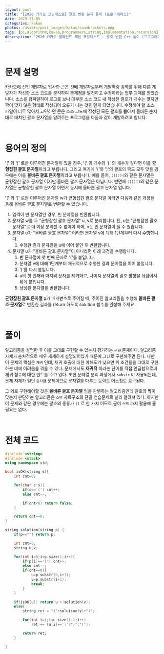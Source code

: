 ```yaml
---
layout: post
title: "[2020 카카오 코딩테스트] 괄호 변환 문제 풀이 (프로그래머스)"
date: 2020-11-09
categories: kakao
photos: /assets/post_images/kakao/convbrackets.png
tags: [ps,algorithm,kakao,programmers,string,implementation,recursion]
description: "2020 카카오 블라인드 채용 코딩테스트 - 괄호 변환 C++ 풀이 (프로그래머스)"
---
```


<br>

# 문제 설명

카카오에 신입 개발자로 입사한 콘은 선배 개발자로부터 개발역량 강화를 위해 다른 개발자가 작성한 소스 코드를 분석하여 문제점을 발견하고 수정하라는 업무 과제를 받았습니다. 소스를 컴파일하여 로그를 보니 대부분 소스 코드 내 작성된 괄호가 개수는 맞지만 짝이 맞지 않은 형태로 작성되어 오류가 나는 것을 알게 되었습니다.
수정해야 할 소스 파일이 너무 많아서 고민하던 콘은 소스 코드에 작성된 모든 괄호를 뽑아서 올바른 순서대로 배치된 괄호 문자열을 알려주는 프로그램을 다음과 같이 개발하려고 합니다.

<br>

# 용어의 정의

'(' 와 ')' 로만 이루어진 문자열이 있을 경우, '(' 의 개수와 ')' 의 개수가 같다면 이를 **균형잡힌 괄호 문자열**이라고 부릅니다.
그리고 여기에 '('와 ')'의 괄호의 짝도 모두 맞을 경우에는 이를 **올바른 괄호 문자열**이라고 부릅니다.
예를 들어, `(()))(`와 같은 문자열은 균형잡힌 괄호 문자열 이지만 올바른 괄호 문자열은 아닙니다.
반면에 `(())()`와 같은 문자열은 균형잡힌 괄호 문자열 이면서 동시에 올바른 괄호 문자열 입니다.

'(' 와 ')' 로만 이루어진 문자열 w가 균형잡힌 괄호 문자열 이라면 다음과 같은 과정을 통해 올바른 괄호 문자열로 변환할 수 있습니다.

1. 입력이 빈 문자열인 경우, 빈 문자열을 반환합니다. 
2. 문자열 w를 두 "균형잡힌 괄호 문자열" u, v로 분리합니다. 단, u는 "균형잡힌 괄호 문자열"로 더 이상 분리할 수 없어야 하며, v는 빈 문자열이 될 수 있습니다. 
3. 문자열 u가 "올바른 괄호 문자열" 이라면 문자열 v에 대해 1단계부터 다시 수행합니다. 
   1. 수행한 결과 문자열을 u에 이어 붙인 후 반환합니다. 
4. 문자열 u가 "올바른 괄호 문자열"이 아니라면 아래 과정을 수행합니다. 
    1. 빈 문자열에 첫 번째 문자로 '('를 붙입니다. 
    2. 문자열 v에 대해 1단계부터 재귀적으로 수행한 결과 문자열을 이어 붙입니다. 
    3. ')'를 다시 붙입니다. 
    4. u의 첫 번째와 마지막 문자를 제거하고, 나머지 문자열의 괄호 방향을 뒤집어서 뒤에 붙입니다. 
    5. 생성된 문자열을 반환합니다.

**균형잡힌 괄호 문자열** p가 매개변수로 주어질 때, 주어진 알고리즘을 수행해 **올바른 괄호 문자열**로 변환한 결과를 return 하도록 solution 함수를 완성해 주세요.

<br>

# 풀이

알고리즘을 설명한 후 이를 그대로 구현할 수 있는지 평가하는 `구현` 문제이다. 알고리즘 자체가 순차적으로 매우 세세하게 설명되어있기 때문에 그대로 구현해주면 된다. 다만 이 문제의 핵심은 `재귀` 인데, 재귀 호출에 대한 이해도가 낮으면 위 조건들을 그대로 구현하는 데에 어려움을 겪을 수 있다. 문제에서도 **재귀적** 이라는 단어를 직접 언급함으로써 재귀 함수에 대한 힌트를 주고 있다. 또한 문자열 분리 과정에서 `substr` 이 사용되는데, 문제 자체가 일단 `문자열` 문제이므로 문자열을 다루는 능력도 어느정도 요구된다.

그 외로 구현해야할 것은 **올바른 괄호 문자열** 임을 판별하는 알고리즘인데 괄호의 짝이 맞는지 판단하는 알고리즘은 `스택` 자료구조의 단골 연습문제로 널리 알려져 있다. 하지만 이 문제와 같은 경우에는 괄호의 종류가 `()` 로 한 가지 이므로 굳이 `스택` 까지 활용해 줄 필요는 없다.

<br>

# 전체 코드

```c++
#include <string>
#include <stack>
using namespace std;

bool isOK(string s){
	int cnt=0;

	for(char c:s){
		if(c=='(') cnt++;
		else cnt--;

		if(cnt<0) return false;
	}

	return cnt==0;
}

string solution(string p) {
    if(p=="") return p;

    int cnt=0;
	string u,v;

	for(int i=0;i<p.size();i++){
		if(p[i]=='(') cnt++;
		else cnt--;
		if(cnt==0){
			u=p.substr(0,i+1);
			v=p.substr(i+1);
			break;
		}
	}

	if(isOK(u)) return u + solution(v);
	else{
		string ret = "("+solution(v)+")";

		for(int i=1;i<u.size()-1;i++)
			ret += (u[i]=='('?")":"(");

		return ret;
	}

}
```